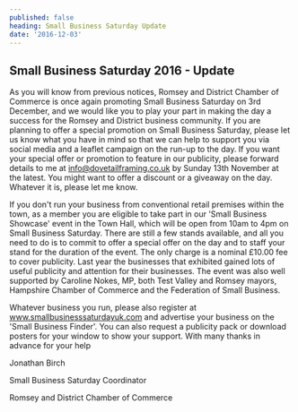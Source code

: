 ```yaml
---
published: false
heading: Small Business Saturday Update
date: '2016-12-03'
---
```

## Small Business Saturday 2016 - Update

As you will know from previous notices, Romsey and District Chamber of Commerce is once again promoting Small Business Saturday on 3rd December, and we would like you to play your part in making the day a success for the Romsey and District business community.
If you are planning to offer a special promotion on Small Business Saturday, please let us know what you have in mind so that we can help to support you via social media and a leaflet campaign on the run-up to the day. If you want your special offer or promotion to feature in our publicity, please forward details to me at info@dovetailframing.co.uk by Sunday 13th November at the latest. You might want to offer a discount or a giveaway on the day. Whatever it is, please let me know.

If you don't run your business from conventional retail premises within the town, as a member you are eligible to take part in our 'Small Business Showcase' event in the Town Hall, which will be open from 10am to 4pm on Small Business Saturday. There are still a few stands available, and all you need to do is to commit to offer a special offer on the day and to staff your stand for the duration of the event. The only charge is a nominal £10.00 fee to cover publicity.  Last year the businesses that exhibited gained lots of useful publicity and attention for their businesses. The event was also well supported by Caroline Nokes, MP, both Test Valley and Romsey mayors, Hampshire Chamber of Commerce and the Federation of Small Business.

Whatever business you run, please also register at www.smallbusinesssaturdayuk.com and advertise your business on the 'Small Business Finder'. You can also request a publicity pack or download posters for your window to show your support.
With many thanks in advance for your help

Jonathan Birch

Small Business Saturday Coordinator

Romsey and District Chamber of Commerce
